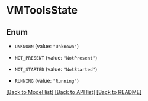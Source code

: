 # VMToolsState

## Enum


* `UNKNOWN` (value: `"Unknown"`)

* `NOT_PRESENT` (value: `"NotPresent"`)

* `NOT_STARTED` (value: `"NotStarted"`)

* `RUNNING` (value: `"Running"`)


[[Back to Model list]](../README.md#documentation-for-models) [[Back to API list]](../README.md#documentation-for-api-endpoints) [[Back to README]](../README.md)


